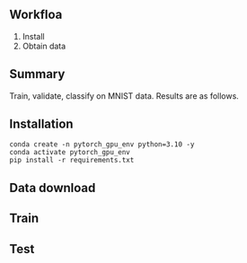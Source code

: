 ## Workfloa
1. Install
2. Obtain data

## Summary
Train, validate, classify on MNIST data. Results are as follows.

## Installation
```
conda create -n pytorch_gpu_env python=3.10 -y
conda activate pytorch_gpu_env
pip install -r requirements.txt
```


## Data download


## Train


## Test